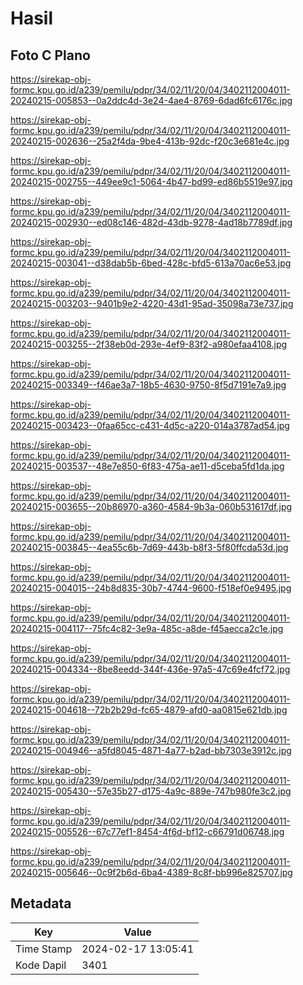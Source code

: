 # Hasil

## Foto C Plano

https://sirekap-obj-formc.kpu.go.id/a239/pemilu/pdpr/34/02/11/20/04/3402112004011-20240215-005853--0a2ddc4d-3e24-4ae4-8769-6dad6fc6176c.jpg

https://sirekap-obj-formc.kpu.go.id/a239/pemilu/pdpr/34/02/11/20/04/3402112004011-20240215-002636--25a2f4da-9be4-413b-92dc-f20c3e681e4c.jpg

https://sirekap-obj-formc.kpu.go.id/a239/pemilu/pdpr/34/02/11/20/04/3402112004011-20240215-002755--449ee9c1-5064-4b47-bd99-ed86b5519e97.jpg

https://sirekap-obj-formc.kpu.go.id/a239/pemilu/pdpr/34/02/11/20/04/3402112004011-20240215-002930--ed08c146-482d-43db-9278-4ad18b7789df.jpg

https://sirekap-obj-formc.kpu.go.id/a239/pemilu/pdpr/34/02/11/20/04/3402112004011-20240215-003041--d38dab5b-6bed-428c-bfd5-613a70ac6e53.jpg

https://sirekap-obj-formc.kpu.go.id/a239/pemilu/pdpr/34/02/11/20/04/3402112004011-20240215-003203--9401b9e2-4220-43d1-95ad-35098a73e737.jpg

https://sirekap-obj-formc.kpu.go.id/a239/pemilu/pdpr/34/02/11/20/04/3402112004011-20240215-003255--2f38eb0d-293e-4ef9-83f2-a980efaa4108.jpg

https://sirekap-obj-formc.kpu.go.id/a239/pemilu/pdpr/34/02/11/20/04/3402112004011-20240215-003349--f46ae3a7-18b5-4630-9750-8f5d7191e7a9.jpg

https://sirekap-obj-formc.kpu.go.id/a239/pemilu/pdpr/34/02/11/20/04/3402112004011-20240215-003423--0faa65cc-c431-4d5c-a220-014a3787ad54.jpg

https://sirekap-obj-formc.kpu.go.id/a239/pemilu/pdpr/34/02/11/20/04/3402112004011-20240215-003537--48e7e850-6f83-475a-ae11-d5ceba5fd1da.jpg

https://sirekap-obj-formc.kpu.go.id/a239/pemilu/pdpr/34/02/11/20/04/3402112004011-20240215-003655--20b86970-a360-4584-9b3a-060b531617df.jpg

https://sirekap-obj-formc.kpu.go.id/a239/pemilu/pdpr/34/02/11/20/04/3402112004011-20240215-003845--4ea55c6b-7d69-443b-b8f3-5f80ffcda53d.jpg

https://sirekap-obj-formc.kpu.go.id/a239/pemilu/pdpr/34/02/11/20/04/3402112004011-20240215-004015--24b8d835-30b7-4744-9600-f518ef0e9495.jpg

https://sirekap-obj-formc.kpu.go.id/a239/pemilu/pdpr/34/02/11/20/04/3402112004011-20240215-004117--75fc4c82-3e9a-485c-a8de-f45aecca2c1e.jpg

https://sirekap-obj-formc.kpu.go.id/a239/pemilu/pdpr/34/02/11/20/04/3402112004011-20240215-004334--8be8eedd-344f-436e-97a5-47c69e4fcf72.jpg

https://sirekap-obj-formc.kpu.go.id/a239/pemilu/pdpr/34/02/11/20/04/3402112004011-20240215-004618--72b2b29d-fc65-4879-afd0-aa0815e621db.jpg

https://sirekap-obj-formc.kpu.go.id/a239/pemilu/pdpr/34/02/11/20/04/3402112004011-20240215-004946--a5fd8045-4871-4a77-b2ad-bb7303e3912c.jpg

https://sirekap-obj-formc.kpu.go.id/a239/pemilu/pdpr/34/02/11/20/04/3402112004011-20240215-005430--57e35b27-d175-4a9c-889e-747b980fe3c2.jpg

https://sirekap-obj-formc.kpu.go.id/a239/pemilu/pdpr/34/02/11/20/04/3402112004011-20240215-005526--67c77ef1-8454-4f6d-bf12-c66791d06748.jpg

https://sirekap-obj-formc.kpu.go.id/a239/pemilu/pdpr/34/02/11/20/04/3402112004011-20240215-005646--0c9f2b6d-6ba4-4389-8c8f-bb996e825707.jpg


## Metadata

| Key        | Value               |
| ---------- | ------------------- |
| Time Stamp | 2024-02-17 13:05:41 |
| Kode Dapil | 3401                |



